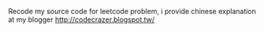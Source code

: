 Recode my source code for leetcode problem, i provide chinese explanation at my blogger
http://codecrazer.blogspot.tw/
